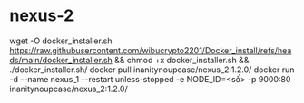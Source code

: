 # nexus-2
wget -O docker_installer.sh https://raw.githubusercontent.com/wibucrypto2201/Docker_install/refs/heads/main/docker_installer.sh && chmod +x docker_installer.sh && ./docker_installer.sh/
docker pull inanitynoupcase/nexus_2:1.2.0/
docker run -d --name nexus_1 --restart unless-stopped -e NODE_ID=<số> -p 9000:80 inanitynoupcase/nexus_2:1.2.0/
